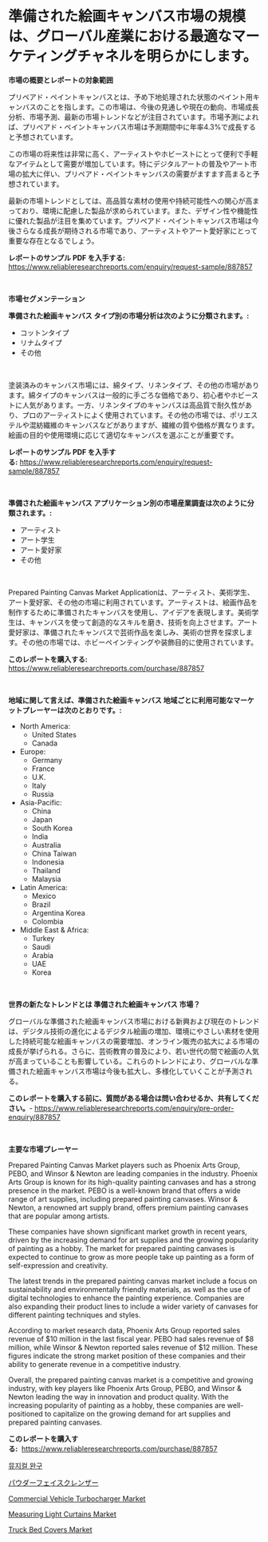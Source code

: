 <p><h1>準備された絵画キャンバス市場の規模は、グローバル産業における最適なマーケティングチャネルを明らかにします。</h1></p><p><strong>市場の概要とレポートの対象範囲</strong></p>
<p><p>プリペアド・ペイントキャンバスとは、予め下地処理された状態のペイント用キャンバスのことを指します。この市場は、今後の見通しや現在の動向、市場成長分析、市場予測、最新の市場トレンドなどが注目されています。市場予測によれば、プリペアド・ペイントキャンバス市場は予測期間中に年率4.3%で成長すると予想されています。</p><p>この市場の将来性は非常に高く、アーティストやホビーストにとって便利で手軽なアイテムとして需要が増加しています。特にデジタルアートの普及やアート市場の拡大に伴い、プリペアド・ペイントキャンバスの需要がますます高まると予想されています。</p><p>最新の市場トレンドとしては、高品質な素材の使用や持続可能性への関心が高まっており、環境に配慮した製品が求められています。また、デザイン性や機能性に優れた製品が注目を集めています。プリペアド・ペイントキャンバス市場は今後さらなる成長が期待される市場であり、アーティストやアート愛好家にとって重要な存在となるでしょう。</p></p>
<p><strong>レポートのサンプル PDF を入手する:</strong> <a href="https://www.reliableresearchreports.com/enquiry/request-sample/887857">https://www.reliableresearchreports.com/enquiry/request-sample/887857</a></p>
<p>&nbsp;</p>
<p><strong>市場セグメンテーション</strong></p>
<p><strong>準備された絵画キャンバス タイプ別の市場分析は次のように分類されます。:</strong></p>
<p><ul><li>コットンタイプ</li><li>リナムタイプ</li><li>その他</li></ul></p>
<p>&nbsp;</p>
<p><p>塗装済みのキャンバス市場には、綿タイプ、リネンタイプ、その他の市場があります。綿タイプのキャンバスは一般的に手ごろな価格であり、初心者やホビーストに人気があります。一方、リネンタイプのキャンバスは高品質で耐久性があり、プロのアーティストによく使用されています。その他の市場では、ポリエステルや混紡繊維のキャンバスなどがありますが、繊維の質や価格が異なります。絵画の目的や使用環境に応じて適切なキャンバスを選ぶことが重要です。</p></p>
<p><strong>レポートのサンプル PDF を入手する:</strong>&nbsp;<a href="https://www.reliableresearchreports.com/enquiry/request-sample/887857">https://www.reliableresearchreports.com/enquiry/request-sample/887857</a></p>
<p>&nbsp;</p>
<p><strong> 準備された絵画キャンバス アプリケーション別の市場産業調査は次のように分類されます。:</strong></p>
<p><ul><li>アーティスト</li><li>アート学生</li><li>アート愛好家</li><li>その他</li></ul></p>
<p>&nbsp;</p>
<p><p>Prepared Painting Canvas Market Applicationは、アーティスト、美術学生、アート愛好家、その他の市場に利用されています。アーティストは、絵画作品を制作するために準備されたキャンバスを使用し、アイデアを表現します。美術学生は、キャンバスを使って創造的なスキルを磨き、技術を向上させます。アート愛好家は、準備されたキャンバスで芸術作品を楽しみ、美術の世界を探求します。その他の市場では、ホビーペインティングや装飾目的に使用されています。</p></p>
<p><strong>このレポートを購入する:</strong>&nbsp; <a href="https://www.reliableresearchreports.com/purchase/887857">https://www.reliableresearchreports.com/purchase/887857</a></p>
<p>&nbsp;</p>
<p><strong>地域に関して言えば、準備された絵画キャンバス 地域ごとに利用可能なマーケットプレーヤーは次のとおりです。:</strong></p>
<p><ul>
    <li>
        North America:
        <ul>
            <li>United States</li>
            <li>Canada</li>
        </ul>
    </li>
    <li>
        Europe:
        <ul>
            <li>Germany</li>
            <li>France</li>
            <li>U.K.</li>
            <li>Italy</li>
            <li>Russia</li>
        </ul>
    </li>
    <li>
        Asia-Pacific:
        <ul>
            <li>China</li>
            <li>Japan</li>
            <li>South Korea</li>
            <li>India</li>
            <li>Australia</li>
            <li>China Taiwan</li>
            <li>Indonesia</li>
            <li>Thailand</li>
            <li>Malaysia</li>
        </ul>
    </li>
    <li>
        Latin America:
        <ul>
            <li>Mexico</li>
            <li>Brazil</li>
            <li>Argentina Korea</li>
            <li>Colombia</li>
        </ul>
    </li>
    <li>
        Middle East & Africa:
        <ul>
            <li>Turkey</li>
            <li>Saudi</li>
            <li>Arabia</li>
            <li>UAE</li>
            <li>Korea</li>
        </ul>
    </li>
    </ul></p>
<p>&nbsp;</p>
<p><strong>世界の新たなトレンドとは 準備された絵画キャンバス 市場？</strong></p>
<p><p>グローバルな準備された絵画キャンバス市場における新興および現在のトレンドは、デジタル技術の進化によるデジタル絵画の増加、環境にやさしい素材を使用した持続可能な絵画キャンバスの需要増加、オンライン販売の拡大による市場の成長が挙げられる。さらに、芸術教育の普及により、若い世代の間で絵画の人気が高まっていることも影響している。これらのトレンドにより、グローバルな準備された絵画キャンバス市場は今後も拡大し、多様化していくことが予測される。</p></p>
<p><strong>このレポートを購入する前に、質問がある場合は問い合わせるか、共有してください。</strong>- <a href="https://www.reliableresearchreports.com/enquiry/pre-order-enquiry/887857">https://www.reliableresearchreports.com/enquiry/pre-order-enquiry/887857</a></p>
<p>&nbsp;</p>
<p><strong>主要な市場プレーヤー</strong></p>
<p><p>Prepared Painting Canvas Market players such as Phoenix Arts Group, PEBO, and Winsor & Newton are leading companies in the industry. Phoenix Arts Group is known for its high-quality painting canvases and has a strong presence in the market. PEBO is a well-known brand that offers a wide range of art supplies, including prepared painting canvases. Winsor & Newton, a renowned art supply brand, offers premium painting canvases that are popular among artists.</p><p>These companies have shown significant market growth in recent years, driven by the increasing demand for art supplies and the growing popularity of painting as a hobby. The market for prepared painting canvases is expected to continue to grow as more people take up painting as a form of self-expression and creativity.</p><p>The latest trends in the prepared painting canvas market include a focus on sustainability and environmentally friendly materials, as well as the use of digital technologies to enhance the painting experience. Companies are also expanding their product lines to include a wider variety of canvases for different painting techniques and styles.</p><p>According to market research data, Phoenix Arts Group reported sales revenue of $10 million in the last fiscal year. PEBO had sales revenue of $8 million, while Winsor & Newton reported sales revenue of $12 million. These figures indicate the strong market position of these companies and their ability to generate revenue in a competitive industry.</p><p>Overall, the prepared painting canvas market is a competitive and growing industry, with key players like Phoenix Arts Group, PEBO, and Winsor & Newton leading the way in innovation and product quality. With the increasing popularity of painting as a hobby, these companies are well-positioned to capitalize on the growing demand for art supplies and prepared painting canvases.</p></p>
<p><strong>このレポートを購入する:</strong>&nbsp;&nbsp;<a href="https://www.reliableresearchreports.com/purchase/887857">https://www.reliableresearchreports.com/purchase/887857</a></p>
<p><p><a href="https://github.com/jntpkh496620/Market-Research-Report-List-1/blob/main/5335482187516.md">뮤지컬 완구</a></p><p><a href="https://github.com/bevdtkn4419963/Market-Research-Report-List-1/blob/main/7902745187582.md">パウダーフェイスクレンザー</a></p><p><a href="https://view.publitas.com/reportprime-1/commercial-vehicle-turbocharger-market-size-2023-2030-global-industrial-analysis-key-geographical-regions-market-share-top-key-players-product-types-and-forecast-research-report/">Commercial Vehicle Turbocharger Market</a></p><p><a href="https://view.publitas.com/reportprime-1/measuring-light-curtains-market-size-2024-2031-global-industrial-analysis-key-geographical-regions-market-share-top-key-players-product-types-and-forecast-research-report/">Measuring Light Curtains Market</a></p><p><a href="https://github.com/prosalinda88/Market-Research-Report-List-3/blob/main/truck-bed-covers-market.md">Truck Bed Covers Market</a></p></p>